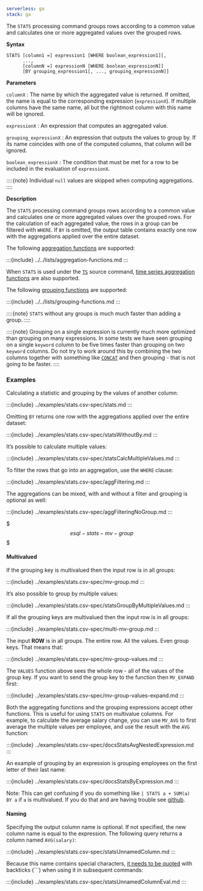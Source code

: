 ```yaml {applies_to}
serverless: ga
stack: ga
```

The `STATS` processing command groups rows according to a common value
and calculates one or more aggregated values over the grouped rows.

**Syntax**

```esql
STATS [column1 =] expression1 [WHERE boolean_expression1][,
      ...,
      [columnN =] expressionN [WHERE boolean_expressionN]]
      [BY grouping_expression1[, ..., grouping_expressionN]]
```

**Parameters**

`columnX`
:   The name by which the aggregated value is returned. If omitted, the name is
    equal to the corresponding expression (`expressionX`).
    If multiple columns have the same name, all but the rightmost column with this
    name will be ignored.

`expressionX`
:   An expression that computes an aggregated value.

`grouping_expressionX`
:   An expression that outputs the values to group by.
    If its name coincides with one of the computed columns, that column will be ignored.

`boolean_expressionX`
:   The condition that must be met for a row to be included in the evaluation of `expressionX`.

::::{note}
Individual `null` values are skipped when computing aggregations.
::::


**Description**

The `STATS` processing command groups rows according to a common value
and calculates one or more aggregated values over the grouped rows. For the
calculation of each aggregated value, the rows in a group can be filtered with
`WHERE`. If `BY` is omitted, the output table contains exactly one row with
the aggregations applied over the entire dataset.

The following [aggregation functions](/reference/query-languages/esql/functions-operators/aggregation-functions.md) are supported:

:::{include} ../../lists/aggregation-functions.md
:::

When `STATS` is used under the [`TS`](/reference/query-languages/esql/commands/ts.md) source command,
[time series aggregation functions](/reference/query-languages/esql/functions-operators/time-series-aggregation-functions.md)
are also supported.

The following [grouping functions](/reference/query-languages/esql/functions-operators/grouping-functions.md) are supported:

:::{include} ../../lists/grouping-functions.md
:::

::::{note}
`STATS` without any groups is much much faster than adding a group.
::::


::::{note}
Grouping on a single expression is currently much more optimized than grouping
on many expressions. In some tests we have seen grouping on a single `keyword`
column to be five times faster than grouping on two `keyword` columns. Do
not try to work around this by combining the two columns together with
something like [`CONCAT`](/reference/query-languages/esql/functions-operators/string-functions.md#esql-concat)
and then grouping - that is not going to be faster.
::::


### Examples

Calculating a statistic and grouping by the values of another column:

:::{include} ../examples/stats.csv-spec/stats.md
:::

Omitting `BY` returns one row with the aggregations applied over the entire
dataset:

:::{include} ../examples/stats.csv-spec/statsWithoutBy.md
:::

It’s possible to calculate multiple values:

:::{include} ../examples/stats.csv-spec/statsCalcMultipleValues.md
:::

To filter the rows that go into an aggregation, use the `WHERE` clause:

:::{include} ../examples/stats.csv-spec/aggFiltering.md
:::

The aggregations can be mixed, with and without a filter and grouping is
optional as well:

:::{include} ../examples/stats.csv-spec/aggFilteringNoGroup.md
:::

$$$esql-stats-mv-group$$$
#### Multivalued

If the grouping key is multivalued then the input row is in all groups:

:::{include} ../examples/stats.csv-spec/mv-group.md
:::

It’s also possible to group by multiple values:

:::{include} ../examples/stats.csv-spec/statsGroupByMultipleValues.md
:::

If all the grouping keys are multivalued then the input row is in all groups:

:::{include} ../examples/stats.csv-spec/multi-mv-group.md
:::

The input **ROW** is in all groups. The entire row. All the values. Even group
keys. That means that:

:::{include} ../examples/stats.csv-spec/mv-group-values.md
:::

The `VALUES` function above sees the whole row - all of the values of the group
key. If you want to send the group key to the function then `MV_EXPAND` first:

:::{include} ../examples/stats.csv-spec/mv-group-values-expand.md
:::

Both the aggregating functions and the grouping expressions accept other
functions. This is useful for using `STATS` on multivalue columns.
For example, to calculate the average salary change, you can use `MV_AVG` to
first average the multiple values per employee, and use the result with the
`AVG` function:

:::{include} ../examples/stats.csv-spec/docsStatsAvgNestedExpression.md
:::

An example of grouping by an expression is grouping employees on the first
letter of their last name:

:::{include} ../examples/stats.csv-spec/docsStatsByExpression.md
:::

Note: This can get confusing if you do something like `| STATS a + SUM(a) BY a`
      if `a` is multivalued. If you do that and are having trouble see
      [github](https://github.com/elastic/elasticsearch/issues/134792#issuecomment-3361168090).

#### Naming

Specifying the output column name is optional. If not specified, the new column
name is equal to the expression. The following query returns a column named
`AVG(salary)`:

:::{include} ../examples/stats.csv-spec/statsUnnamedColumn.md
:::

Because this name contains special characters,
[it needs to be quoted](/reference/query-languages/esql/esql-syntax.md#esql-identifiers)
with backticks (```) when using it in subsequent commands:

:::{include} ../examples/stats.csv-spec/statsUnnamedColumnEval.md
:::
